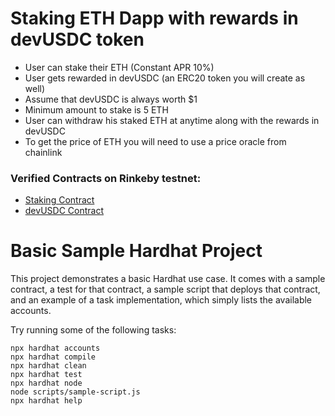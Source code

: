 # Staking ETH Dapp with rewards in devUSDC token

- User can stake their ETH (Constant APR 10%)
- User gets rewarded in devUSDC (an ERC20 token you will create as well)
- Assume that devUSDC is always worth $1
- Minimum amount to stake is 5 ETH
- User can withdraw his staked ETH at anytime along with the rewards in devUSDC
- To get the price of ETH you will need to use a price oracle from chainlink

<h3> Verified Contracts on Rinkeby testnet: </h3>

- <a target= "_blank" href="https://rinkeby.etherscan.io/address/0x24974e1304729e02f92945a1c54109737ebc55c5#code">Staking Contract</a>
- <a target= "_blank" href="https://rinkeby.etherscan.io/address/0xEE33602Dc7B6B5468Bc2b01B9385AC4a6EB3C807#code">devUSDC Contract</a>


# Basic Sample Hardhat Project



This project demonstrates a basic Hardhat use case. It comes with a sample contract, a test for that contract, a sample script that deploys that contract, and an example of a task implementation, which simply lists the available accounts.

Try running some of the following tasks:

```shell
npx hardhat accounts
npx hardhat compile
npx hardhat clean
npx hardhat test
npx hardhat node
node scripts/sample-script.js
npx hardhat help
```
